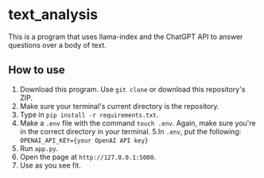 # text_analysis

This is a program that uses llama-index and the ChatGPT API to answer questions over a body of text.

## How to use

1. Download this program. Use ```git clone``` or download this repository's ZIP.
2. Make sure your terminal's current directory is the repository.
3. Type in ```pip install -r requirements.txt```.
4. Make a ```.env``` file with the command ```touch .env```. Again, make sure you're in the correct directory in your terminal.
5.In ```.env```, put the following: ```OPENAI_API_KEY={your OpenAI API key}```
6. Run ```app.py```. 
7. Open the page at ```http://127.0.0.1:5000```.
8. Use as you see fit.

